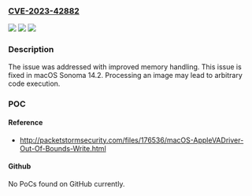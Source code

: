 ### [CVE-2023-42882](https://cve.mitre.org/cgi-bin/cvename.cgi?name=CVE-2023-42882)
![](https://img.shields.io/static/v1?label=Product&message=macOS&color=blue)
![](https://img.shields.io/static/v1?label=Version&message=unspecified%3C%2014.2%20&color=brighgreen)
![](https://img.shields.io/static/v1?label=Vulnerability&message=Processing%20an%20image%20may%20lead%20to%20arbitrary%20code%20execution&color=brighgreen)

### Description

The issue was addressed with improved memory handling. This issue is fixed in macOS Sonoma 14.2. Processing an image may lead to arbitrary code execution.

### POC

#### Reference
- http://packetstormsecurity.com/files/176536/macOS-AppleVADriver-Out-Of-Bounds-Write.html

#### Github
No PoCs found on GitHub currently.

